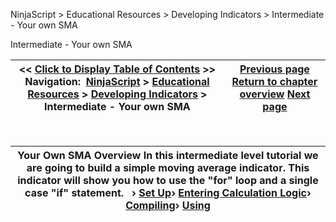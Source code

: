 ﻿


NinjaScript \> Educational Resources \> Developing Indicators \> Intermediate \- Your own SMA






















Intermediate \- Your own SMA







| \<\< [Click to Display Table of Contents](intermediate_-_your_own_sma.md) \>\> **Navigation:**     [NinjaScript](ninjascript-1.md) \> [Educational Resources](educational_resources-1.md) \> [Developing Indicators](developing_indicators-1.md) \> Intermediate \- Your own SMA | [Previous page](using4-1.md) [Return to chapter overview](developing_indicators-1.md) [Next page](set_up6-1.md) |
| --- | --- |











 




| Your Own SMA Overview In this intermediate level tutorial we are going to build a simple moving average indicator. This indicator will show you how to use the "for" loop and a single case "if" statement.   › [Set Up](set_up6-1.md)› [Entering Calculation Logic](entering_calculation_logic3-1.md)› [Compiling](compiling3-1.md)› [Using](using3-1.md) |
| --- |









